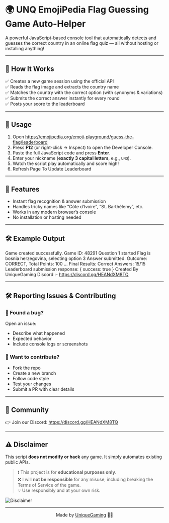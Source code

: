 # 🌍 UNQ EmojiPedia Flag Guessing Game Auto-Helper

A powerful JavaScript-based console tool that automatically detects and guesses the correct country in an online flag quiz — all without hosting or installing anything!

---

## 🎯 How It Works

✅ Creates a new game session using the official API  
✅ Reads the flag image and extracts the country name  
✅ Matches the country with the correct option (with synonyms & variations)  
✅ Submits the correct answer instantly for every round  
✅ Posts your score to the leaderboard  

---

## 📌 Usage

1. Open https://emojipedia.org/emoji-playground/guess-the-flag/leaderboard 
2. Press **F12** (or right-click → Inspect) to open the Developer Console.  
3. Paste the full JavaScript code and press **Enter**.  
4. Enter your nickname (**exactly 3 capital letters**, e.g., `UNQ`).  
5. Watch the script play automatically and score high!
6. Refresh Page To Update Leaderboard 

---

## 🧠 Features

- Instant flag recognition & answer submission  
- Handles tricky names like “Côte d’Ivoire”, “St. Barthélemy”, etc.  
- Works in any modern browser’s console  
- No installation or hosting needed  

---

## 🛠 Example Output

Game created successfully. Game ID: 48291
Question 1 started
Flag is bosnia herzegovina, selecting option 3
Answer submitted. Outcome: CORRECT, Total Points: 100
…
Final Results:
Correct Answers: 15/15
Leaderboard submission response: { success: true }
Created By UniqueGaming
Discord :- https://discord.gg/HEANdXM8TQ

---

## 🛠 Reporting Issues & Contributing

### 🐛 Found a bug?

Open an issue:
- Describe what happened  
- Expected behavior  
- Include console logs or screenshots  

### 🙌 Want to contribute?

- Fork the repo  
- Create a new branch  
- Follow code style  
- Test your changes  
- Submit a PR with clear details  

---

## 💬 Community

👉 Join our Discord: https://discord.gg/HEANdXM8TQ

---

## ⚠️ Disclaimer

This script **does not modify or hack** any game. It simply automates existing public APIs.  

> ❗ This project is for **educational purposes only**.  
> ❌ I will **not be responsible** for any misuse, including breaking the Terms of Service of the game.  
> 💡 Use responsibly and at your own risk.  

![Disclaimer](https://giffiles.alphacoders.com/199/199423.gif)

---

<p align="center" style="text-decoration: none;">Made by <a href="https://github.com/Unique-Gaming" target="_blank">UniqueGaming</a> 😮‍💨</p>
